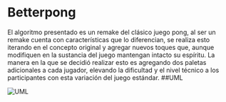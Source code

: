 # Betterpong
El algoritmo presentado es un remake del clásico juego pong, al ser un remake cuenta con características que lo diferencian, se realiza esto iterando en el concepto original y agregar nuevos toques que, aunque modifiquen en la sustancia del juego mantengan intacto su espíritu. La manera en la que se decidió realizar esto es agregando dos paletas adicionales a cada jugador, elevando la dificultad y el nivel técnico a los participantes con esta variación del juego estándar.
##UML

![UML](https://user-images.githubusercontent.com/73660713/194176525-2956ef8c-d255-44a8-ab9f-63894c60b21e.png)
